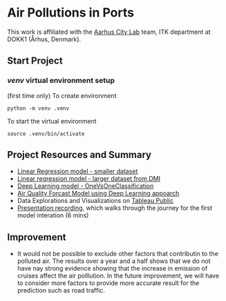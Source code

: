 # Air Pollutions in Ports
This work is affiliated with the [Aarhus City Lab](https://aarhuscitylab.dk/english/) team, ITK department at DOKK1 (Århus, Denmark).

## Start Project

### *venv* virtual environment setup

(first time only) To create environment
```
python -m venv .venv
```

To start the virtual environment
```
source .venv/bin/activate 
```

## Project Resources and Summary

- [Linear Regression model - smaller dataset](https://github.com/nussarafirn/aarhus-aqi/blob/main/aarhus_aqi.ipynb)
- [Linear regression model - larger dataset from DMI](https://github.com/nussarafirn/aarhus-aqi/blob/main/aarhus_dmi_correlation_real_number.ipynb)
- [Deep Learning model - OneVsOneClassification](https://github.com/nussarafirn/aarhus-aqi/blob/main/arhus_aqi_classifiction.ipynb)
- [Air Quality Forcast Model using Deep Learning appoarch](https://github.com/nussarafirn/aarhus-aqi/blob/main/forecast_clean_and_predict.ipynb)
- Data Explorations and Visualizations on [Tableau Public](https://public.tableau.com/views/aqi-prototype/Story1?:language=en-US&publish=yes&:display_count=n&:origin=viz_share_link)
- [Presentation recording](https://washington.zoom.us/rec/share/YkiwIHImbo2qF3PGJcvR2fZS8LZUsm5QlRiRkyk0Xps8GC6opexJAVFxLJM0UiSW.u67s4lrnuccR4RTT?startTime=1654756367000), which walks through the journey for the first model interation (6 mins)


## Improvement
- It would not be possible to exclude other factors that contributin to the polluted air. The results over a year and a half shows that we do not have nay strong evidence showing that the increase in emission of cruises affect the air polllution. In the future improvement, we will have to consider more factors to provide more accurate result for the prediction such as road traffic. 
